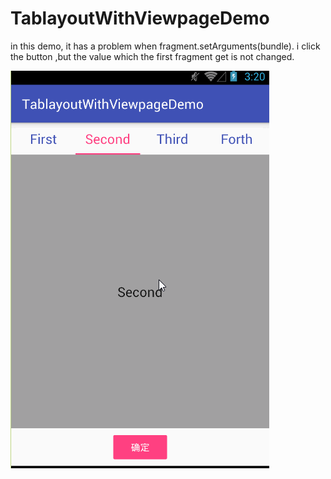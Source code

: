 # TablayoutWithViewpageDemo

in this demo, it has a problem when fragment.setArguments(bundle).  i click the button ,but the value which the first fragment get is not changed.

![image](https://github.com/103style/AndroidLearning/blob/master/gif/showTablayout.gif)
